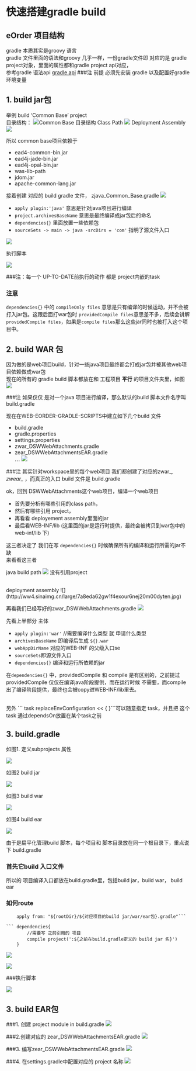 # 快速搭建gradle build

## eOrder 项目结构

gradle 本质其实是groovy 语言
<br/>gradle 文件里面的语法和groovy 几乎一样，一份gradle文件即 对应的是 gradle project对象，里面的属性都和gradle project api对应，
<br/>参考gradle 语法api [gradle api](https://docs.gradle.org/current/dsl/org.gradle.plugins.ear.Ear.html "gradle api")
###注
前提 必须先安装 gradle 以及配置好gradle 环境变量


## 1. build jar包
举例  build ‘Common Base’ project
<br/>
目录结构：
![Common Base 目录结构](http://ww3.sinaimg.cn/large/7a8eda62gw1f4esnhupusj20f8072jth.jpg)
Class Path
![](http://ww3.sinaimg.cn/large/7a8eda62gw1f4esoqwldtj20iv0bmq55.jpg)
Deployment Assembly
![](http://ww2.sinaimg.cn/large/7a8eda62gw1f4esrk0mzvj20t30fjgpc.jpg)

所以 common base项目依赖于

- ead4-common-bin.jar
- ead4j-jade-bin.jar
- ead4j-opal-bin.jar
- was-lib-path
- jdom.jar
- apache-common-lang.jar

接着创建 对应的 build gradle 文件， zjava_Common_Base.gradle
![](http://ww4.sinaimg.cn/large/7a8eda62gw1f4et29y4oej20fy0bqad4.jpg)

- ``apply plugin:'java'`` 意思是针对java项目进行编译
- ``project.archivesBaseName`` 意思是最终编译成jar包后的命名
- ``dependencies{}`` 里面放置一些依赖包
- ``sourceSets -> main -> java -srcDirs = 'com'`` 指明了源文件入口

![](http://ww3.sinaimg.cn/large/7a8eda62gw1f4et5ljdm4j20990710uj.jpg)

执行脚本

![](http://ww4.sinaimg.cn/large/7a8eda62gw1f4eykgbr4mj208x04amyi.jpg)

###注：每一个 UP-TO-DATE前执行的动作 都是 project内嵌的task

### 注意
``dependencies{}`` 中的 ``compileOnly files`` 意思是只有编译的时候运动，并不会被打入jar包。这跟后面打war包时 ``providedCompile files``意思差不多，后续会讲解``providedCompile files``，如果是``compile files``那么这些jar同时也被打入这个项目中。



## 2. build WAR 包
因为做的是web项目build，针对一些java项目最终都会打成jar包并被其他web项目依赖做成war包
<br/>
现在的所有的 gradle build 脚本都放在和 工程项目 <strong>平行</strong> 的项目文件夹里，如图
![](http://ww4.sinaimg.cn/large/7a8eda62gw1f4ex6ltxloj209o0jdaeg.jpg)

###注
如果仅仅 是对一个java 项目进行编译，那么默认的build 脚本文件名字叫 build.gradle

现在在WEB-EORDER-GRADLE-SCRIPTS中建立如下几个build 文件

- build.gradle
- gradle.properties
- settings.properties
- zwar_DSWWebAttachments.gradle
- zear_DSWWebAttachmentsEAR.gradle
<br/><strong>...</strong>
![](http://ww3.sinaimg.cn/large/7a8eda62gw1f4exaxlgqxj20au0it0yr.jpg)

###注
其实针对workspace里的每个web项目 我们都创建了对应的zwar_*, zwear_* ，而真正的入口 build 文件是 build.gradle
<br/>

ok，回到 DSWWebAttachments这个web项目，编译一个web项目

- 首先要分析有哪些引用的class path，
- 然后有哪些引用 project，
- 再看看 deployement assembly里面的jar
- 最后看WEB-INF/lib (这里面的jar是运行时提供，最终会被拷贝到war包中的web-inf/lib 下)

这三者决定了 我们在写 ```dependencies{}``` 时候确保所有的编译和运行所需的jar不缺
<br/>来看看这三者

java build path
![](http://ww4.sinaimg.cn/large/7a8eda62gw1f4exns4wrjj20j706edhf.jpg)
没有引用project

<br/>
deployment assembly
![](http://ww4.sinaimg.cn/large/7a8eda62gw1f4exour6nej20m00dyten.jpg)

再看我们已经写好的zwar_DSWWebAttachments.gradle
![](http://ww4.sinaimg.cn/large/7a8eda62gw1f4exj0t1wuj20j40jndlw.jpg)

先看上半部分 主体

- ```apply plugin:'war'``` //需要编译什么类型 就 申请什么类型
- ```archivesBaseName``` 即编译后生成 ```${}.war```
- ```webAppDirName``` 对应的WEB-INF 的父级入口se
- ```sourceSets```即源文件入口
- ```dependencies{}``` 编译和运行所依赖的jar

在```dependencies{}``` 中，providedCompile 和 compile 是有区别的，之前提过providedCompile 仅仅在编译java阶段提供，而在运行时候 不需要，而compile 出了编译阶段提供，最终也会被copy进WEB-INF/lib里去。

<br/>
另外 ``` task replaceEnvConfiguration << { }```可以随意指定 task，并且把 这个task 通过dependsOn放置在某个task之前

## 3. build.gradle

如图1. 定义subprojects 属性

![](http://ww2.sinaimg.cn/large/7a8eda62gw1f4eyydhg84j20hn0fo44c.jpg)

如图2 build jar

![](http://ww4.sinaimg.cn/large/7a8eda62gw1f4eyz89vvgj20ig0j87aw.jpg)

如图3 build war

![](http://ww4.sinaimg.cn/large/7a8eda62gw1f4ez7cxdoyj20fk0ahwhx.jpg)

如图4  build ear

![](http://ww3.sinaimg.cn/large/7a8eda62gw1f4ez1nfq3hj20iq096goj.jpg)

由于是扁平化管理build 脚本，每个项目和 脚本目录放在同一个根目录下，重点说下 build.gradle

### 首先它build 入口文件
所以的 项目编译入口都放在build.gradle里，包括build jar，build war， build ear

### 如何route

``` project(':${项目名}'){
	apply from: "${rootDir}/${对应项目的build jar/war/ear包}.gradle"```
	
```	dependencies{
		//需要写 之前引用的 项目
		compile project(':${之前在build.gradle定义的 build jar 名}')
	}
```

![](http://ww2.sinaimg.cn/large/7a8eda62gw1f4ezb66rvfj20xo0aa7c1.jpg)

![](http://ww2.sinaimg.cn/large/7a8eda62gw1f4ezcsegj8j20u70av108.jpg)

###执行脚本

![](http://ww2.sinaimg.cn/large/7a8eda62gw1f4ezf7h0uaj20hs0mhqe4.jpg)

## 3. build EAR包

###1. 创建 project module in build.gradle
![](http://ww4.sinaimg.cn/large/7a8eda62gw1f4ezjc81xwj20wv04gtbq.jpg)

###2.创建对应的 zear_DSWWebAttachmentsEAR.gradle
![](http://ww2.sinaimg.cn/large/7a8eda62gw1f4ezkq9dy7j20va06ptcp.jpg)

###3. 编写zear_DSWWebAttachmentsEAR.gradle
![](http://ww3.sinaimg.cn/large/7a8eda62gw1f4eztryo78j20qn0dhq7l.jpg)

###4. 在settings.gradle中配置对应的 project 名称
![](http://ww1.sinaimg.cn/large/7a8eda62gw1f4ezmyf9gxj20e40c777k.jpg)

 








